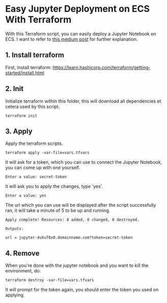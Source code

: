 # Easy Jupyter Deployment on ECS With Terraform
With this Terraform script, you can easily deploy a Jupyter Notebook on ECS. I want to refer to [this medium post](https://medium.com/@stephanschrijver/spinning-up-jupyter-notebooks-as-ecs-service-in-aws-with-terraform-805ac111d74b) for further explanation.

## 1. Install terraform
First, install terraform: https://learn.hashicorp.com/terraform/getting-started/install.html

## 2. Init

Initialize terraform within this folder, this will download all dependencies et cetera used by this script.

```
terraform init
```

## 3. Apply
Apply the terraform scripts.

```
terraform apply -var-file=vars.tfvars
```

It will ask for a token, which you can use to connect the Jupyter Notebook, you can come up with one yourself.

```
Enter a value: secret-token
```

It will ask you to apply the changes, type 'yes'.

```
Enter a value: yes
```

The url which you can use will be displayed after the script successfully ran, it will take a minute of 5 to be up and running.


```
Apply complete! Resources: 8 added, 0 changed, 0 destroyed.

Outputs:

url = jupyter-4vkuf8x0.domainname.com?token=secret-token
```


## 4. Remove
When you're done with the jupyter notebook and you want to kill the environment, do:

```
terraform destroy -var-file=vars.tfvars
```

It will prompt for the token again, you should enter the token you used on applying.
